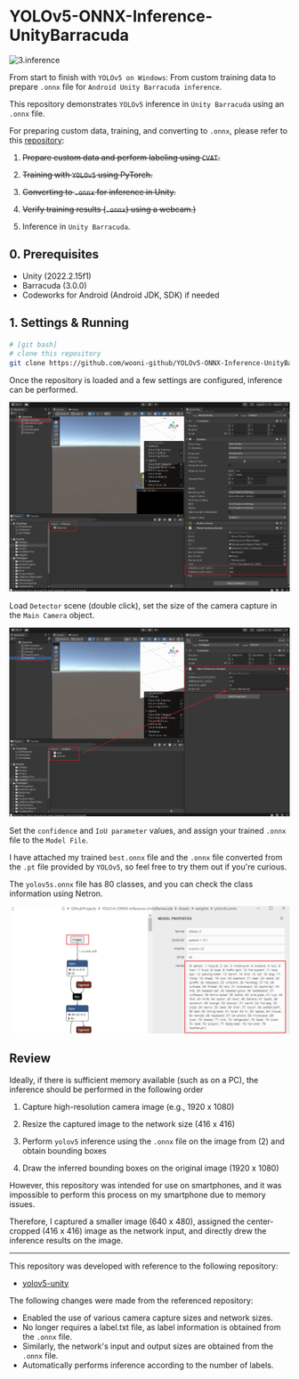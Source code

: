 # YOLOv5-ONNX-Inference-UnityBarracuda

![3.inference](github_assets/0.unity_inference.gif)

From start to finish with `YOLOv5 on Windows`: From custom training data to prepare `.onnx` file for `Android Unity Barracuda inference`.

This repository demonstrates `YOLOv5` inference in `Unity Barracuda` using an `.onnx` file.

For preparing custom data, training, and converting to `.onnx`, please refer to this [repository](https://github.com/wooni-github/YOLOv5-ONNX-Training-for-Unity):

1. ~~Prepare custom data and perform labeling using `CVAT`.~~

2. ~~Training with `YOLOv5` using PyTorch.~~

3. ~~Converting to `.onnx` for inference in Unity.~~

4. ~~Verify training results (`.onnx`) using a webcam.)~~

5. Inference in `Unity Barracuda`.


## 0. Prerequisites
- Unity (2022.2.15f1)
- Barracuda (3.0.0)
- Codeworks for Android (Android JDK, SDK) if needed

## 1. Settings & Running
```bash
# [git bash]
# clone this repository
git clone https://github.com/wooni-github/YOLOv5-ONNX-Inference-UnityBarracuda
```

Once the repository is loaded and a few settings are configured, inference can be performed.

![1.scene](github_assets/1.scene.png)

Load `Detector` scene (double click), set the size of the camera capture in the `Main Camera` object.

![2.settings](github_assets/2.settings.png)

Set the `confidence` and `IoU parameter` values, and assign your trained `.onnx` file to the `Model File`.

I have attached my trained `best.onnx` file and the `.onnx` file converted from the `.pt` file provided by `YOLOv5`, so feel free to try them out if you're curious. 

The `yolov5s.onnx` file has 80 classes, and you can check the class information using Netron.

![3.yolov5s](github_assets/3.yolov5s.png)

## Review


Ideally, if there is sufficient memory available (such as on a PC), the inference should be performed in the following order

1. Capture high-resolution camera image (e.g., 1920 x 1080)

2. Resize the captured image to the network size (416 x 416)

3. Perform `yolov5` inference using the `.onnx` file on the image from (2) and obtain bounding boxes

4. Draw the inferred bounding boxes on the original image (1920 x 1080)

However, this repository was intended for use on smartphones, and it was impossible to perform this process on my smartphone due to memory issues. 

Therefore, I captured a smaller image (640 x 480), assigned the center-cropped (416 x 416) image as the network input, and directly drew the inference results on the image.

---

This repository was developed with reference to the following repository:
- [yolov5-unity](https://github.com/egor-ulianov/yolov5-unity)

The following changes were made from the referenced repository:

- Enabled the use of various camera capture sizes and network sizes.
- No longer requires a label.txt file, as label information is obtained from the `.onnx` file.
- Similarly, the network's input and output sizes are obtained from the `.onnx` file.
- Automatically performs inference according to the number of labels.
